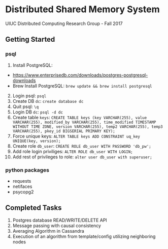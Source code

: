 # Distributed Shared Memory System
UIUC Distributed Computing Research Group - Fall 2017

## Getting Started
### psql
1. Install PostgreSQL: 
* https://www.enterprisedb.com/downloads/postgres-postgresql-downloads
* Brew Install PostgreSQL: `brew update && brew install postgresql`
2. Login psql: `psql`
3. Create DB `dc`: `create database dc`
4. Quit psql: `\q`
5. Login DB `dc`: `psql -d dc`
6. Create table `keys`: `CREATE TABLE keys (key VARCHAR(255), value VARCHAR(255), modified_by VARCHAR(255), time_modified TIMESTAMP WITHOUT TIME ZONE, version VARCHAR(255), temp2 VARCHAR(255), temp3 VARCHAR(255), pkey_id BIGSERIAL PRIMARY KEY);`
7. Force unique keys: `ALTER TABLE keys ADD CONSTRAINT uq_key UNIQUE(key, version);`
8. Create role `db_user`: `CREATE ROLE db_user WITH PASSWORD 'db_pw';`
9. Add role login priviliges: `ALTER ROLE db_user WITH LOGIN;`
10. Add rest of privileges to role: `alter user db_user with superuser;`

### python packages
* requests
* netifaces
* psycopg2


## Completed Tasks
1. Postgres database READ/WRITE/DELETE API
2. Message passing with causal consistency
3. Averaging Algorithm in Cassandra
4. Execution of an algorithm from template/config utilizing neighboring nodes

